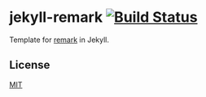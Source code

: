 # jekyll-remark [![Build Status](https://travis-ci.org/kacperduras/jekyll-remark.svg?branch=master)](https://travis-ci.org/kacperduras/jekyll-remark)
Template for [remark](https://github.com/gnab/remark) in Jekyll.

## License
[MIT](LICENSE)
